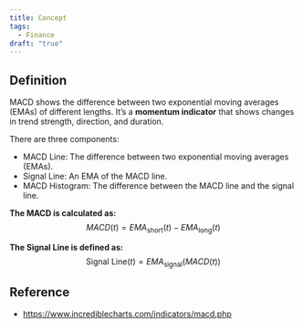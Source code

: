 ```yaml
---
title: Concept
tags:
  - Finance
draft: "true"
---
```

## Definition 

MACD shows the difference between two exponential moving averages (EMAs) of different lengths.
It’s a **momentum indicator** that shows changes in trend strength, direction, and duration.

There are three components:
- MACD Line: The difference between two exponential moving averages (EMAs).
- Signal Line: An EMA of the MACD line.
- MACD Histogram: The difference between the MACD line and the signal line.

**The MACD is calculated as:**
$$
MACD(t) = EMA_{\text{short}}(t) - EMA_{\text{long}}(t)
$$

**The Signal Line is defined as:**
$$
\text{Signal Line}(t) = EMA_{\text{signal}}(MACD(t))
$$

## Reference
- https://www.incrediblecharts.com/indicators/macd.php